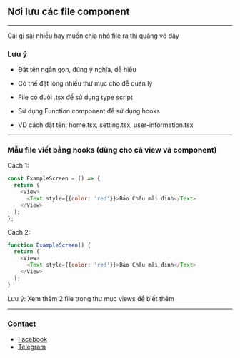 ## Nơi lưu các file component

---

Cái gì sài nhiều hay muốn chia nhỏ file ra thì quăng vô đây

### Lưu ý

- Đặt tên ngắn gọn, đúng ý nghĩa, dễ hiểu
- Có thể đặt lòng nhiều thư mục cho dễ quản lý
- File có đuôi .tsx để sử dụng type script
- Sử dụng Function component để sử dụng hooks

- VD cách đặt tên: home.tsx, setting.tsx, user-information.tsx

---

### Mẫu file viết bằng hooks (dùng cho cả view và component)

Cách 1:

```javascript
const ExampleScreen = () => {
  return (
    <View>
      <Text style={{color: 'red'}}>Bảo Châu mãi đỉnh</Text>
    </View>
  );
};
```

Cách 2:

```javascript
function ExampleScreen() {
  return (
    <View>
      <Text style={{color: 'red'}}>Bảo Châu mãi đỉnh</Text>
    </View>
  );
}
```

Lưu ý: Xem thêm 2 file trong thư mục views để biết thêm

---

### Contact

- [Facebook](https://fb.com/baochau9xx)
- [Telegram](https://t.me/baochau9xx)
